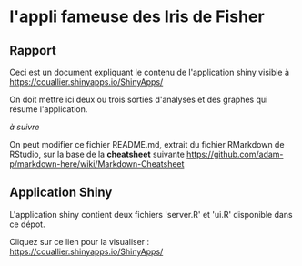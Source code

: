 l'appli fameuse des Iris de Fisher 
================

## Rapport 

Ceci est un document expliquant le contenu de l'application shiny visible à https://couallier.shinyapps.io/ShinyApps/

On doit mettre ici deux ou trois sorties d'analyses et des graphes qui résume l'application.

*à suivre* 

On peut modifier ce fichier README.md, extrait du fichier RMarkdown de RStudio, sur la base de la **cheatsheet** suivante
https://github.com/adam-p/markdown-here/wiki/Markdown-Cheatsheet


## Application Shiny

L'application shiny contient deux fichiers 'server.R' et 'ui.R' disponible dans ce dépot.

Cliquez sur ce lien pour la visualiser : https://couallier.shinyapps.io/ShinyApps/
